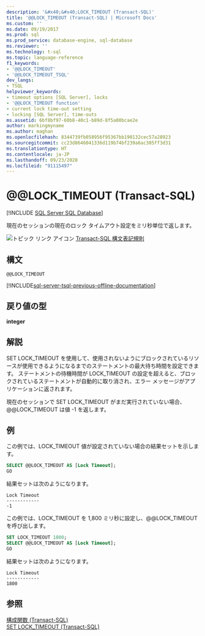 ```yaml
---
description: '&#x40;&#x40;LOCK_TIMEOUT (Transact-SQL)'
title: '@@LOCK_TIMEOUT (Transact-SQL) | Microsoft Docs'
ms.custom: ''
ms.date: 09/19/2017
ms.prod: sql
ms.prod_service: database-engine, sql-database
ms.reviewer: ''
ms.technology: t-sql
ms.topic: language-reference
f1_keywords:
- '@@LOCK_TIMEOUT'
- '@@LOCK_TIMEOUT_TSQL'
dev_langs:
- TSQL
helpviewer_keywords:
- timeout options [SQL Server], locks
- '@@LOCK_TIMEOUT function'
- current lock time-out setting
- locking [SQL Server], time-outs
ms.assetid: 6bf8bf97-60b8-40c1-b89d-8f5a00bcae2e
author: markingmyname
ms.author: maghan
ms.openlocfilehash: 8344739fb058956f95367bb190132cec57a28923
ms.sourcegitcommit: cc23d8646041336d119b74bf239a6ac305ff3d31
ms.translationtype: HT
ms.contentlocale: ja-JP
ms.lasthandoff: 09/23/2020
ms.locfileid: "91115497"
---
```

# <a name="x40x40lock_timeout-transact-sql"></a>&#x40;&#x40;LOCK_TIMEOUT (Transact-SQL)
[!INCLUDE [SQL Server SQL Database](../../includes/applies-to-version/sql-asdb.md)]

  現在のセッションの現在のロック タイムアウト設定をミリ秒単位で返します。  
  
 ![トピック リンク アイコン](../../database-engine/configure-windows/media/topic-link.gif "トピック リンク アイコン") [Transact-SQL 構文表記規則](../../t-sql/language-elements/transact-sql-syntax-conventions-transact-sql.md)  
  
## <a name="syntax"></a>構文  
  
```syntaxsql  
@@LOCK_TIMEOUT  
```  
  
[!INCLUDE[sql-server-tsql-previous-offline-documentation](../../includes/sql-server-tsql-previous-offline-documentation.md)]

## <a name="return-types"></a>戻り値の型
 **integer**  
  
## <a name="remarks"></a>解説  
 SET LOCK_TIMEOUT を使用して、使用されないようにブロックされているリソースが使用できるようになるまでのステートメントの最大待ち時間を設定できます。 ステートメントの待機時間が LOCK_TIMEOUT の設定を超えると、ブロックされているステートメントが自動的に取り消され、エラー メッセージがアプリケーションに返されます。  
  
 現在のセッションで SET LOCK_TIMEOUT がまだ実行されていない場合、@@LOCK_TIMEOUT は値 -1 を返します。  
  
## <a name="examples"></a>例  
 この例では、LOCK_TIMEOUT 値が設定されていない場合の結果セットを示します。  
  
```sql  
SELECT @@LOCK_TIMEOUT AS [Lock Timeout];  
GO  
```  
  
 結果セットは次のようになります。  
  
```  
Lock Timeout  
------------  
-1  
```  
  
 この例では、LOCK_TIMEOUT を 1,800 ミリ秒に設定し、@@LOCK_TIMEOUT を呼び出します。  
  
```sql  
SET LOCK_TIMEOUT 1800;  
SELECT @@LOCK_TIMEOUT AS [Lock Timeout];  
GO  
```  
  
 結果セットは次のようになります。  
  
```  
Lock Timeout  
------------  
1800          
```  
  
## <a name="see-also"></a>参照  
 [構成関数 &#40;Transact-SQL&#41;](../../t-sql/functions/configuration-functions-transact-sql.md)   
 [SET LOCK_TIMEOUT &#40;Transact-SQL&#41;](../../t-sql/statements/set-lock-timeout-transact-sql.md)  
  
  
